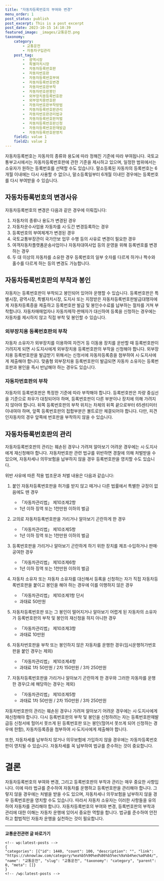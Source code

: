 ```yaml
---
title: "자동차등록번호의 부여와 변경"
menu_order: 1
post_status: publish
post_excerpt: This is a post excerpt
post_date: 2023-10-15 14:10:39
featured_image: _images/교통운전.png
taxonomy:
    category:
        - 교통운전
        - 자동차구입관리
    post_tag:
        -  광역시장
        -  특별자치시장
        -  자동차등록번호판
        -  자동차번호판
        -  자동차등록번호부여
        -  자동차등록번호변경
        -  자동차번호판부착
        -  자동차번호판봉인
        -  외부장치용등록번호판
        -  외부장치용번호판
        -  자동차번호판부착방법
        -  자동차등록번호판관리
        -  자동차번호판관리법규
        -  자동차등록번호판처벌
        -  자동차등록번호판신청
        -  자동차등록번호판재발급
        -  자동차등록번호판영치
    field1: value 1
    field2: value 2
---
```



자동차등록번호는 자동차의 종류와 용도에 따라 정해진 기준에 따라 부여됩니다. 국토교통부고시에서는 자동차등록번호판에 관한 기준을 제시하고 있으며, 일정한 범위에서는 소유자가 원하는 등록번호를 선택할 수도 있습니다. 말소등록된 자동차의 등록번호는 6개월 이내에는 다시 사용할 수 없으나, 말소등록일부터 6개월 이내인 경우에는 등록번호를 다시 부여받을 수 있습니다.

## 자동차등록번호의 변경사유

자동차등록번호의 변경은 다음과 같은 경우에 이뤄집니다:

1. 자동차의 종류나 용도가 변경된 경우
2. 자동차운수사업용 자동차를 시·도간 변경등록하는 경우
3. 등록번호의 부여체계가 변경된 경우
4. 국토교통부장관이 국가안보 업무 수행 등의 사유로 변경이 필요한 경우
5. 여객자동차플랫폼운송사업이나 자동차대여사업 등의 운영을 위해 등록번호를 변경하는 경우
6. 두 대 이상의 자동차를 소유한 경우 등록번호의 일부 숫자를 다르게 하거나 짝수와 홀수를 다르게 하는 등의 변경도 가능합니다.

## 자동차등록번호판의 부착과 봉인

자동차는 등록번호판이 부착되고 봉인되어 있어야 운행할 수 있습니다. 등록번호판은 특별시장, 광역시장, 특별자치시장, 도지사 또는 지정받은 자동차등록번호판발급대행자에게 자동차등록증을 제출하고 등록번호판 발급 및 봉인수수료를 납부하는 절차를 거쳐 부착합니다. 자동차매매업자나 자동차제작·판매자가 대신하여 등록을 신청하는 경우에는 자동차를 제시하지 않고 직접 부착 및 봉인할 수 있습니다.

### 외부장치용 등록번호판의 부착

자동차 소유자가 외부장치를 이용하여 자전거 등 이동용 장치를 운반할 때 등록번호판이 가려지게 되면 시·도지사에게 외부장치용 등록번호판의 부착을 신청해야 합니다. 외부장치용 등록번호판을 발급받기 위해서는 신청서에 자동차등록증을 첨부하여 시·도지사에게 제출해야 합니다. 맞춤형 외부장치용 등록번호판이 발급되면 자동차 소유자는 등록번호판과 봉인을 즉시 반납해야 하는 경우도 있습니다.

### 자동차번호판의 부착

자동차의 등록번호판은 특정한 기준에 따라 부착해야 합니다. 등록번호판은 차량 중심선을 기준으로 좌우가 대칭되어야 하며, 등록번호판이 다른 부분이나 장치에 의해 가려지지 않아야 합니다. 뒤쪽 등록번호판의 부착 위치는 차체의 뒤쪽 끝으로부터 65센티미터 이내여야 하며, 앞쪽 등록번호판의 접합부분은 볼트로만 체결되어야 합니다. 다만, 피견인자동차의 경우 앞쪽에 번호판을 부착하지 않을 수 있습니다.

## 자동차등록번호판의 관리

자동차등록번호판의 관리는 훼손된 경우나 가려져 알아보기 어려운 경우에는 시·도지사에게 재신청해야 합니다. 자동차번호판 관련 법규를 위반하면 경찰에 의해 처벌받을 수 있으며, 자동차세나 의무보험을 납부하지 않을 경우 등록번호판을 영치할 수도 있습니다.

위반 사유에 따른 적용 법조문과 처벌 내용은 다음과 같습니다:

1. 붙인 자동차등록번호판을 허가를 받지 않고 떼거나 다른 법률에서 특별한 규정이 없음에도 뗀 경우
   - 「자동차관리법」 제10조제2항
   - 1년 이하 징역 또는 1천만원 이하의 벌금

2. 고의로 자동차등록번호판을 가리거나 알아보기 곤란하게 한 경우
   - 「자동차관리법」 제10조제5항
   - 1년 이하 징역 또는 1천만원 이하의 벌금

3. 등록번호판을 가리거나 알아보기 곤란하게 하기 위한 장치를 제조·수입하거나 판매·공여한 경우
   - 「자동차관리법」 제10조제6항
   - 1년 이하 징역 또는 1천만원 이하의 벌금

4. 자동차 소유자 또는 자동차 소유자를 대신해서 등록을 신청하는 자가 직접 자동차등록번호판을 붙이고 봉인을 해야 하는 경우에 이를 이행하지 않은 경우
   - 「자동차관리법」 제10조제1항 단서
   - 과태료 50만원

5. 자동차등록번호판 또는 그 봉인이 떨어지거나 알아보기 어렵게 된 자동차의 소유자가 등록번호판의 부착 및 봉인의 재신청을 하지 아니한 경우
   - 「자동차관리법」 제10조제3항
   - 과태료 10만원

6. 자동차번호판을 부착 또는 봉인하지 않은 자동차를 운행한 경우(임시운행허가번호판을 붙인 경우는 제외)
   - 「자동차관리법」 제10조제4항
   - 과태료 1차 50만원 / 2차 150만원 / 3차 250만원

7. 자동차등록번호판을 가리거나 알아보기 곤란하게 한 경우와 그러한 자동차를 운행한 경우(2.에 해당하는 경우는 제외)
   - 「자동차관리법」 제10조제5항
   - 과태료 1차 50만원 / 2차 150만원 / 3차 250만원

자동차번호판의 관리는 훼손된 경우나 가려져 알아보기 어려운 경우에는 시·도지사에게 재신청해야 합니다. 다시 등록번호판의 부착 및 봉인을 신청하려는 자는 등록번호판재발급등 신청서에 헐어서 못쓰게 된 등록번호판 또는 봉인(헐어서 못쓰게 되어 신청하는 경우에 한함), 자동차등록증을 첨부하여 시·도지사에게 제출해야 합니다.

또한, 자동차세를 납부하지 않거나 의무보험에 가입하지 않을 경우에는 자동차등록번호판이 영치될 수 있습니다. 자동차세를 꼭 납부하여 법규를 준수하는 것이 중요합니다.

# 결론

자동차등록번호의 부여와 변경, 그리고 등록번호판의 부착과 관리는 매우 중요한 사항입니다. 이에 따라 법규를 준수하여 자동차를 운행하고 등록번호판을 관리해야 합니다. 그렇지 않을 경우에는 처벌을 받을 수도 있으며, 자동차세나 의무보험을 납부하지 않을 경우 등록번호판을 영치할 수도 있습니다. 따라서 자동차 소유자는 이러한 사항들을 유의하여 자동차를 관리해야 합니다. 자동차등록번호의 부여와 변경, 등록번호판의 부착과 관리에 대한 이해는 자동차 운행에 있어서 중요한 역할을 합니다. 법규를 준수하여 안전하고 합법적인 자동차 운행을 실천하는 것이 필요합니다.


<!-- wp:separator -->
<hr class="wp-block-separator has-alpha-channel-opacity"/>
<!-- /wp:separator -->
<!-- wp:group {"backgroundColor":"base","layout":{"type":"constrained"}} -->
<div class="wp-block-group has-base-background-color has-background">
<!-- wp:paragraph {"align":"center","fontSize":"large"} -->
<p class="has-text-align-center has-large-font-size"><strong>교통운전관련 글 바로가기</strong></p>
<!-- /wp:paragraph -->

    <!-- wp:latest-posts -->
    {
    "categories": [{"id": 1440, "count": 100, "description": "", "link": "https://uknowlaw.com/category/%ea%b5%90%ed%86%b5%ec%9a%b4%ec%a0%84/", "name": "교통운전", "slug": "교통운전", "taxonomy": "category", "parent": 0, "meta": []}
    }
    <!-- /wp:latest-posts -->
    
</div>
<!-- /wp:group -->
    